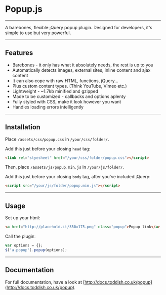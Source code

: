 # Popup.js

---

A barebones, flexible jQuery popup plugin. Designed for developers, it's simple to use but very powerful.

---

## Features

* Barebones - it only has what it absolutely needs, the rest is up to you
* Automatically detects images, external sites, inline content and ajax content
* It can also cope with raw HTML, functions, jQuery...
* Plus custom content types. (Think YouTube, Vimeo etc.)
* Lightweight - ~1.7kb minified and gzipped
* Made to be customized - callbacks and options aplenty
* Fully styled with CSS, make it look however you want
* Handles loading errors intelligently

---

## Installation

Place `/assets/css/popup.css` in `/your/css/folder/`.

Add this just before your closing `head` tag:

```html
<link rel="styesheet" href="/your/css/folder/popup.css"></script>
```

Then, place `/assets/js/popup.min.js` in `/your/js/folder/`.

Add this just before your closing `body` tag, after you've included jQuery:

```html
<script src="/your/js/folder/popup.min.js"></script>
```

---

## Usage

Set up your html:

```html
<a href="http://placehold.it/350x175.png" class="popup">Popup link</a>
```

Call the plugin:

```javascript
var options = {};
$('a.popup').popup(options);
```

---

## Documentation

For full documentation, have a look at [http://docs.toddish.co.uk/popup](http://docs.toddish.co.uk/popup).
